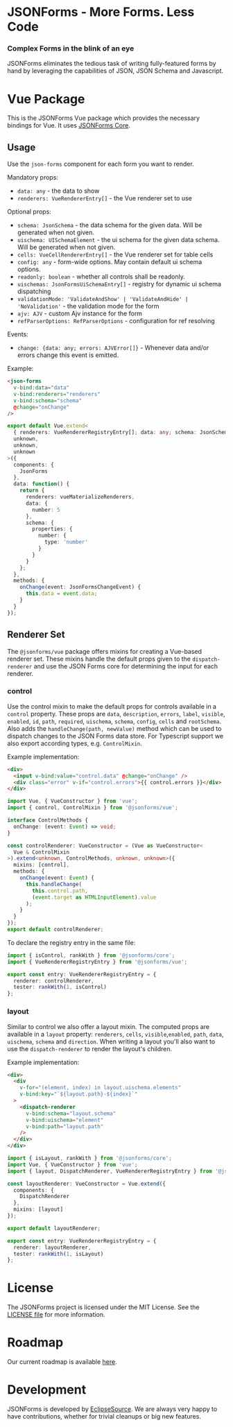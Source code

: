# JSONForms - More Forms. Less Code
### Complex Forms in the blink of an eye

JSONForms eliminates the tedious task of writing fully-featured forms by hand by leveraging the capabilities of JSON, JSON Schema and Javascript.

# Vue Package
This is the JSONForms Vue package which provides the necessary bindings for Vue. It uses [JSONForms Core](https://www.npmjs.com/package/@jsonforms/core).

## Usage

Use the `json-forms` component for each form you want to render.

Mandatory props:
 * `data: any` - the data to show
 * `renderers: VueRendererEntry[]` - the Vue renderer set to use

Optional props:
 * `schema: JsonSchema` - the data schema for the given data. Will be generated when not given.
 * `uischema: UISchemaElement` - the ui schema for the given data schema. Will be generated when not given.
 * `cells: VueCellRendererEntry[]` - the Vue renderer set for table cells
 * `config: any` - form-wide options. May contain default ui schema options.
 * `readonly: boolean` - whether all controls shall be readonly.
 * `uischemas: JsonFormsUiSchemaEntry[]` - registry for dynamic ui schema dispatching
 * `validationMode: 'ValidateAndShow' | 'ValidateAndHide' | 'NoValidation'` - the validation mode for the form
 * `ajv: AJV` - custom Ajv instance for the form
 * `refParserOptions: RefParserOptions` - configuration for ref resolving

Events:
 * `change: {data: any; errors: AJVError[]}` - Whenever data and/or errors change this event is emitted.

Example:
```html
<json-forms
  v-bind:data="data"
  v-bind:renderers="renderers"
  v-bind:schema="schema"
  @change="onChange"
/>
```
```ts
export default Vue.extend<
  { renderers: VueRendererRegistryEntry[]; data: any; schema: JsonSchema },
  unknown,
  unknown,
  unknown
>({
  components: {
    JsonForms
  },
  data: function() {
    return {
      renderers: vueMaterializeRenderers,
      data: {
        number: 5
      },
      schema: {
        properties: {
          number: {
            type: 'number'
          }
        }
      }
    };
  },
  methods: {
    onChange(event: JsonFormsChangeEvent) {
      this.data = event.data;
    }
  }
});
```

## Renderer Set

The `@jsonforms/vue` package offers mixins for creating a Vue-based renderer set.
These mixins handle the default props given to the `dispatch-renderer` and use the JSON Forms core for determining the input for each renderer.

### control

Use the control mixin to make the default props for controls available in a `control` property.
These props are `data`, `description`, `errors`, `label`, `visible`, `enabled`, `id`, `path`, `required`, `uischema`, `schema`, `config`, `cells` and `rootSchema`.
Also adds the `handleChange(path, newValue)` method which can be used to dispatch changes to the JSON Forms data store.
For Typescript support we also export according types, e.g. `ControlMixin`.

Example implementation:
```html
<div>
  <input v-bind:value="control.data" @change="onChange" />
  <div class="error" v-if="control.errors">{{ control.errors }}</div>
</div>
```
```ts
import Vue, { VueConstructor } from 'vue';
import { control, ControlMixin } from '@jsonforms/vue';

interface ControlMethods {
  onChange: (event: Event) => void;
}

const controlRenderer: VueConstructor = (Vue as VueConstructor<
  Vue & ControlMixin
>).extend<unknown, ControlMethods, unknown, unknown>({
  mixins: [control],
  methods: {
    onChange(event: Event) {
      this.handleChange(
        this.control.path,
        (event.target as HTMLInputElement).value
      );
    }
  }
});
export default controlRenderer;
```

To declare the registry entry in the same file:
```ts
import { isControl, rankWith } from '@jsonforms/core';
import { VueRendererRegistryEntry } from '@jsonforms/vue';

export const entry: VueRendererRegistryEntry = {
  renderer: controlRenderer,
  tester: rankWith(1, isControl)
};
```

### layout

Similar to control we also offer a layout mixin.
The computed props are available in a `layout` property: `renderers`, `cells`, `visible`,`enabled`, `path`, `data`, `uischema`, `schema` and `direction`.
When writing a layout you'll also want to use the `dispatch-renderer` to render the layout's children.

Example implementation:

```html
<div>
  <div
    v-for="(element, index) in layout.uischema.elements"
    v-bind:key="`${layout.path}-${index}`"
  >
    <dispatch-renderer
      v-bind:schema="layout.schema"
      v-bind:uischema="element"
      v-bind:path="layout.path"
    />
  </div>
</div>
```
```ts
import { isLayout, rankWith } from '@jsonforms/core';
import Vue, { VueConstructor } from 'vue';
import { layout, DispatchRenderer, VueRendererRegistryEntry } from '@jsonforms/vue';

const layoutRenderer: VueConstructor = Vue.extend({
  components: {
    DispatchRenderer
  },
  mixins: [layout]
});

export default layoutRenderer;

export const entry: VueRendererRegistryEntry = {
  renderer: layoutRenderer,
  tester: rankWith(1, isLayout)
};
```
# License
The JSONForms project is licensed under the MIT License. See the [LICENSE file](https://github.com/eclipsesource/jsonforms/blob/master/LICENSE) for more information.

# Roadmap
Our current roadmap is available [here](https://github.com/eclipsesource/jsonforms/blob/master/ROADMAP.md).

# Development
JSONForms is developed by [EclipseSource](https://eclipsesource.com).
We are always very happy to have contributions, whether for trivial cleanups or big new features.
